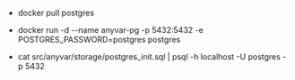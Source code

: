 * docker pull postgres

* docker run -d --name anyvar-pg -p 5432:5432 -e POSTGRES_PASSWORD=postgres postgres

* cat src/anyvar/storage/postgres_init.sql | psql -h localhost -U postgres -p 5432
